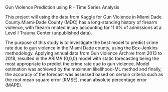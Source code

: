 Gun Violence Prediction using R - Time Series Analysis 

This project will using the data from Kaggle for Gun Violence in Miami Dade County.Miami-Dade County (MDC) has a long-standing history of firearm violence, with firearm related injury accounting for 11.6% of admissions at a Level I Trauma Center (unpublished data). 

The purpose of this study is to investigate the best model to predict crime rate due to gun violence in the Miami Dade county, using the Box-Jenkins methodology. Applying annual data from Gun violence Archive from 2013 to 2018, resulted in the ARIMA (0,0,0) 
model with static forecasting being the most appropriate to predict the crime rate due to gun violence. Model estimation was achieved by the maximum likelihood-ML method and finally, the accuracy of the forecast was assessed based on certain criteria such as the root mean square error (RMSE), mean absolute percentage error (MAPE). 
